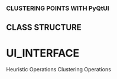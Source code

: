 ### CLUSTERING POINTS WITH PyQtUI
## CLASS STRUCTURE
# UI_INTERFACE
  Heuristic Operations
  Clustering Operations

